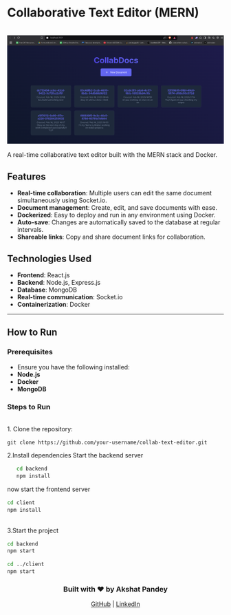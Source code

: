 # Collaborative Text Editor (MERN)

<div align="center">
  <br />
  <img src="https://raw.githubusercontent.com/Akpan123/mrikal_InternWork/refs/heads/master/client/public/Screenshot%202025-02-16%20201934.png" alt="Project Banner" width="800" />
  <br />
</div>

A real-time collaborative text editor built with the MERN stack and Docker.

## Features
- **Real-time collaboration**: Multiple users can edit the same document simultaneously using Socket.io.
- **Document management**: Create, edit, and save documents with ease.
- **Dockerized**: Easy to deploy and run in any environment using Docker.
- **Auto-save**: Changes are automatically saved to the database at regular intervals.
- **Shareable links**: Copy and share document links for collaboration.

## Technologies Used
- **Frontend**: React.js
- **Backend**: Node.js, Express.js
- **Database**: MongoDB
- **Real-time communication**: Socket.io
- **Containerization**: Docker

---

## How to Run

### Prerequisites
- Ensure you have the following installed:
- **Node.js**    
- **Docker**  
- **MongoDB** 

### Steps to Run
<br>
1. Clone the repository:
   
    git clone https://github.com/your-username/collab-text-editor.git

2.Install dependencies
 Start the backend server
   ```bash
      cd backend
      npm install
```
now start the frontend server
<br>
```bash
cd client
npm install  
```
<br>
3.Start the project

```bash
cd backend
npm start
```
```bash
cd ../client
npm start
```

<div align="center"> <h3>Built with ❤️ by Akshat Pandey</h3> <a href="https://github.com/Akpan123">GitHub</a> | <a href="https://linkedin.com/in/akshat-pandey-7397b7258/">LinkedIn</a> </div>
